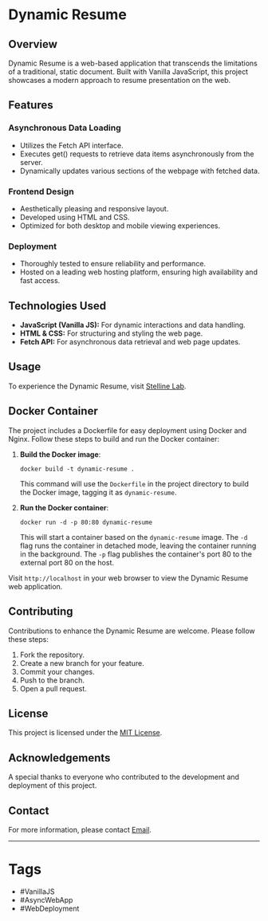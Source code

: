 # Dynamic Resume

## Overview
Dynamic Resume is a web-based application that transcends the limitations of a traditional, static document. Built with Vanilla JavaScript, this project showcases a modern approach to resume presentation on the web.

## Features

### Asynchronous Data Loading
- Utilizes the Fetch API interface.
- Executes get() requests to retrieve data items asynchronously from the server.
- Dynamically updates various sections of the webpage with fetched data.

### Frontend Design
- Aesthetically pleasing and responsive layout.
- Developed using HTML and CSS.
- Optimized for both desktop and mobile viewing experiences.

### Deployment
- Thoroughly tested to ensure reliability and performance.
- Hosted on a leading web hosting platform, ensuring high availability and fast access.

## Technologies Used
- **JavaScript (Vanilla JS):** For dynamic interactions and data handling.
- **HTML & CSS:** For structuring and styling the web page.
- **Fetch API:** For asynchronous data retrieval and web page updates.

## Usage
To experience the Dynamic Resume, visit [Stelline Lab](https://stellinelab.io/).

## Docker Container

The project includes a Dockerfile for easy deployment using Docker and Nginx. Follow these steps to build and run the Docker container:

1. **Build the Docker image**:
   ```
   docker build -t dynamic-resume .
   ```
   This command will use the `Dockerfile` in the project directory to build the Docker image, tagging it as `dynamic-resume`.

2. **Run the Docker container**:
   ```
   docker run -d -p 80:80 dynamic-resume
   ```
   This will start a container based on the `dynamic-resume` image. The `-d` flag runs the container in detached mode, leaving the container running in the background. The `-p` flag publishes the container's port 80 to the external port 80 on the host.

Visit `http://localhost` in your web browser to view the Dynamic Resume web application.

## Contributing
Contributions to enhance the Dynamic Resume are welcome. Please follow these steps:
1. Fork the repository.
2. Create a new branch for your feature.
3. Commit your changes.
4. Push to the branch.
5. Open a pull request.

## License
This project is licensed under the [MIT License](LICENSE).

## Acknowledgements
A special thanks to everyone who contributed to the development and deployment of this project.

## Contact
For more information, please contact [Email](mailto:mtimochenko@tutanota.com).

---

# Tags
- #VanillaJS
- #AsyncWebApp
- #WebDeployment